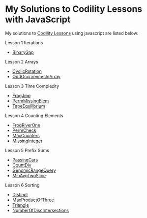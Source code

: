 # My Solutions to Codility Lessons with JavaScript

My solutions to [Codility Lessons](https://app.codility.com/programmers/lessons/1-iterations/) using javascript are listed below:

Lesson 1 Iterations

- [BinaryGap](https://github.com/jglchen/codility-solutions-javascript/blob/main/1-Iterations/binary-gap.mdx)


Lesson 2 Arrays

- [CyclicRotation](https://github.com/jglchen/codility-solutions-javascript/blob/main/2-Arrays/cyclic-rotation.mdx)
- [OddOccurencesInArray](https://github.com/jglchen/codility-solutions-javascript/blob/main/2-Arrays/odd-occurences-in-array.mdx)


Lesson 3 Time Complexity

- [FrogJmp](https://github.com/jglchen/codility-solutions-javascript/blob/main/3-Time_Complexity/frog-jmp.mdx)
- [PermMissingElem](https://github.com/jglchen/codility-solutions-javascript/blob/main/3-Time_Complexity/perm-missing-elem.mdx)
- [TapeEquilibrium](https://github.com/jglchen/codility-solutions-javascript/blob/main/3-Time_Complexity/tape-equilibrium.mdx)


Lesson 4 Counting Elements

- [FrogRiverOne](https://github.com/jglchen/codility-solutions-javascript/blob/main/4-Counting_Elements/frog-river-one.mdx)
- [PermCheck](https://github.com/jglchen/codility-solutions-javascript/blob/main/4-Counting_Elements/perm-check.mdx)
- [MaxCounters](https://github.com/jglchen/codility-solutions-javascript/blob/main/4-Counting_Elements/max-counters.mdx)
- [MissingInteger](https://github.com/jglchen/codility-solutions-javascript/blob/main/4-Counting_Elements/missing-integer.mdx)


Lesson 5 Prefix Sums

- [PassingCars](https://github.com/jglchen/codility-solutions-javascript/blob/main/5-Prefix_Sums/passing-cars.mdx)
- [CountDiv](https://github.com/jglchen/codility-solutions-javascript/blob/main/5-Prefix_Sums/count-div.mdx)
- [GenomicRangeQuery](https://github.com/jglchen/codility-solutions-javascript/blob/main/5-Prefix_Sums/genomic-range-query.mdx)
- [MinAvgTwoSlice](https://github.com/jglchen/codility-solutions-javascript/blob/main/5-Prefix_Sums/min-avg-two-slice.mdx)


Lesson 6 Sorting

- [Distinct](https://github.com/jglchen/codility-solutions-javascript/blob/main/6-Sorting/distinct.mdx)
- [MaxProductOfThree](https://github.com/jglchen/codility-solutions-javascript/blob/main/6-Sorting/max-product-of-three.mdx)
- [Triangle](https://github.com/jglchen/codility-solutions-javascript/blob/main/6-Sorting/triangle.mdx)
- [NumberOfDiscIntersections](https://github.com/jglchen/codility-solutions-javascript/blob/main/6-Sorting/number-of-disc-intersections.mdx)




